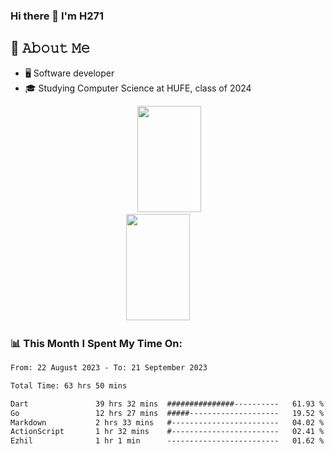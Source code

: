 ### Hi there 👋 I'm H271



<!--
**initH271/initH271** is a ✨ _special_ ✨ repository because its `README.md` (this file) appears on your GitHub profile.

Here are some ideas to get you started:

- 🔭 I’m currently working on ...
- 🌱 I’m currently learning ...
- 👯 I’m looking to collaborate on ...
- 🤔 I’m looking for help with ...
- 💬 Ask me about ...
- 📫 How to reach me: ...
- 😄 Pronouns: ...
- ⚡ Fun fact: ...
-->

## :book: 𝙰𝚋𝚘𝚞𝚝 𝙼𝚎
- 🖥  Software developer
- 🎓 Studying Computer Science at HUFE, class of 2024 

<!--状态卡片 https://github.com/anuraghazra/github-readme-stats/blob/master/docs/readme_cn.md-->
<div align="center">
<span>&emsp;&emsp;</span>
<img height="170px" width="45%" src="https://github-readme-stats.vercel.app/api?username=initH271&layout=compact" /><span>&emsp;&emsp;</span><img height="170px" width="45%" src="https://github-readme-stats.vercel.app/api/top-langs/?username=initH271&layout=compact&langs_count=8" />
<span>&emsp;&emsp;</span>
</div>

### 📊 This Month I Spent My Time On:
<!--START_SECTION:waka-->

```txt
From: 22 August 2023 - To: 21 September 2023

Total Time: 63 hrs 50 mins

Dart               39 hrs 32 mins  ###############----------   61.93 %
Go                 12 hrs 27 mins  #####--------------------   19.52 %
Markdown           2 hrs 33 mins   #------------------------   04.02 %
ActionScript       1 hr 32 mins    #------------------------   02.41 %
Ezhil              1 hr 1 min      -------------------------   01.62 %
```

<!--END_SECTION:waka-->


<!--
<div align="center">
    <img src="https://activity-graph.herokuapp.com/graph?username=initH271&theme=minimal" />
</div>

<div align="center"><img src="https://raw.githubusercontent.com/initH271/initH271/main/assets/github-contribution-grid-snake.svg" ></div>
-->
